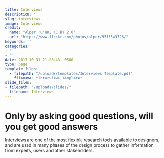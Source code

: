 ```yaml
---
title: Interviews
description: ''
slug: interviews
image: Interviews
credit:
  name: "Alper 'u'un, CC BY 2.0"
  url: "https://www.flickr.com/photos/alper/9516543726/"
keywords: ''
categories:
- ''
- ''
date: 2017-10-31 21:28:43 -0500
type: page
template_files:
  - filepath: "/uploads/templates/Interviews Template.pdf"
    filename: "Interviews Template"
slide_files:
- filepath: "/uploads/slides/"
  filename: Interviews
---
```

# Only by asking good questions, will you get good answers

Interviews are one of the most flexible research tools available to designers, and are used in many phases of the design process to gather information from experts, users and other stakeholders.
